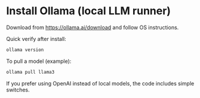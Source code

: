 # Install Ollama (local LLM runner)

Download from https://ollama.ai/download and follow OS instructions.

Quick verify after install:
```bash
ollama version
```

To pull a model (example):
```bash
ollama pull llama3
```

If you prefer using OpenAI instead of local models, the code includes simple switches.
